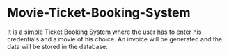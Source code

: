 # Movie-Ticket-Booking-System
It is a simple Ticket Booking System where the user has to enter his credentials and a movie of his choice. An invoice will be generated and the data will be stored in the database.
